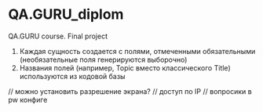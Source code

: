 # QA.GURU_diplom
QA.GURU course. Final project

1) Каждая сущность создается с полями, отмеченными обязательными (необязательные поля генерируются выборочно)
2) Названия полей (например, Topic вместо классического Title) используются из кодовой базы

// можно установить разрешение экрана?
// доступ по IP 
// вопросики в pw конфиге